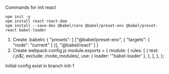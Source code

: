 Commands for init react

    npm init -y
    npm install react react-dom
    npm install --save-dev @babel/core @babel/preset-env @babel/preset-react babel-loader

1. Create .babelrc
   {
   "presets": [
   ["@babel/preset-env", { "targets": { "node": "current" } }],
   "@babel/react"
   ]
   }
2. Create webpack.config.js
   module.exports = {
   module: {
   rules: [
   {
   test: /\.js$/,
   exclude: /node_modules/,
   use: { loader: '"babel-loader' },
   },
   ],
   },
   };

Initial config exist in branch init-1
